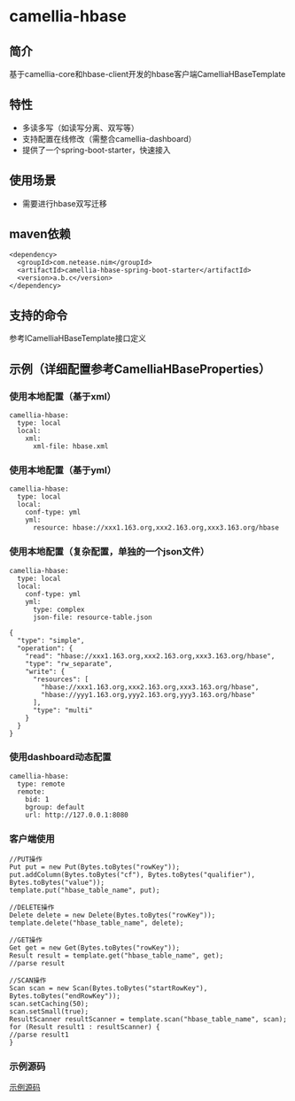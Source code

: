 
# camellia-hbase 
## 简介
基于camellia-core和hbase-client开发的hbase客户端CamelliaHBaseTemplate  

## 特性
* 多读多写（如读写分离、双写等）  
* 支持配置在线修改（需整合camellia-dashboard）
* 提供了一个spring-boot-starter，快速接入

## 使用场景
* 需要进行hbase双写迁移  

## maven依赖
```
<dependency>
  <groupId>com.netease.nim</groupId>
  <artifactId>camellia-hbase-spring-boot-starter</artifactId>
  <version>a.b.c</version>
</dependency>
```

## 支持的命令
参考ICamelliaHBaseTemplate接口定义

## 示例（详细配置参考CamelliaHBaseProperties）

### 使用本地配置（基于xml）
```
camellia-hbase:
  type: local
  local:
    xml:
      xml-file: hbase.xml
```
### 使用本地配置（基于yml）
```
camellia-hbase:
  type: local
  local:
    conf-type: yml
    yml:
      resource: hbase://xxx1.163.org,xxx2.163.org,xxx3.163.org/hbase
```
### 使用本地配置（复杂配置，单独的一个json文件）  
```
camellia-hbase:
  type: local
  local:
    conf-type: yml
    yml:
      type: complex
      json-file: resource-table.json
```
```
{
  "type": "simple",
  "operation": {
    "read": "hbase://xxx1.163.org,xxx2.163.org,xxx3.163.org/hbase",
    "type": "rw_separate",
    "write": {
      "resources": [
        "hbase://xxx1.163.org,xxx2.163.org,xxx3.163.org/hbase",
        "hbase://yyy1.163.org,yyy2.163.org,yyy3.163.org/hbase"
      ],
      "type": "multi"
    }
  }
}
```
### 使用dashboard动态配置
```
camellia-hbase:
  type: remote
  remote:
    bid: 1
    bgroup: default
    url: http://127.0.0.1:8080
```

### 客户端使用
```
//PUT操作
Put put = new Put(Bytes.toBytes("rowKey"));
put.addColumn(Bytes.toBytes("cf"), Bytes.toBytes("qualifier"), Bytes.toBytes("value"));
template.put("hbase_table_name", put);

//DELETE操作
Delete delete = new Delete(Bytes.toBytes("rowKey"));
template.delete("hbase_table_name", delete);

//GET操作
Get get = new Get(Bytes.toBytes("rowKey"));
Result result = template.get("hbase_table_name", get);
//parse result

//SCAN操作
Scan scan = new Scan(Bytes.toBytes("startRowKey"), Bytes.toBytes("endRowKey"));
scan.setCaching(50);
scan.setSmall(true);
ResultScanner resultScanner = template.scan("hbase_table_name", scan);
for (Result result1 : resultScanner) {
//parse result1
}
```
### 示例源码
[示例源码](/camellia-samples/camellia-hbase-samples)